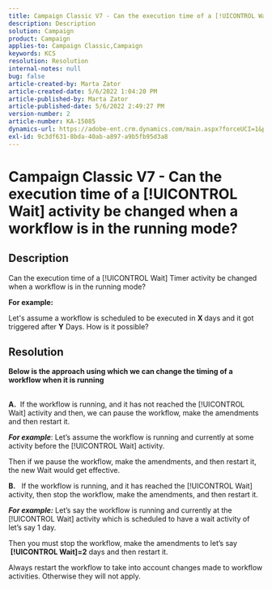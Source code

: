 ```yaml
---
title: Campaign Classic V7 - Can the execution time of a [!UICONTROL Wait] activity be changed when a workflow is in the running mode?
description: Description
solution: Campaign
product: Campaign
applies-to: Campaign Classic,Campaign
keywords: KCS
resolution: Resolution
internal-notes: null
bug: false
article-created-by: Marta Zator
article-created-date: 5/6/2022 1:04:20 PM
article-published-by: Marta Zator
article-published-date: 5/6/2022 2:49:27 PM
version-number: 2
article-number: KA-15085
dynamics-url: https://adobe-ent.crm.dynamics.com/main.aspx?forceUCI=1&pagetype=entityrecord&etn=knowledgearticle&id=c3c19805-3dcd-ec11-a7b5-6045bd00dbbc
exl-id: 9c3df631-8bda-40ab-a897-a9b5fb95d3a8
---
```

# Campaign Classic V7 - Can the execution time of a [!UICONTROL Wait] activity be changed when a workflow is in the running mode?

## Description


Can the execution time of a [!UICONTROL Wait] Timer activity be changed when a workflow is in the running mode?

<b>For example:</b>

Let's assume a workflow is scheduled to be executed in <b>X </b>days and it got triggered after <b>Y</b> Days. How is it possible?


## Resolution


<b>Below is the approach using which we can change the timing of a workflow when it is running

<br>A.</b>  If the workflow is running, and it has not reached the [!UICONTROL Wait] activity and then, we can pause the workflow, make the amendments and then restart it.

<b>*For example</b>*: Let’s assume the workflow is running and currently at some activity before the [!UICONTROL Wait] activity.

Then if we pause the workflow, make the amendments, and then restart it, the new Wait would get effective.

<b>B.</b>   If the workflow is running, and it has reached the [!UICONTROL Wait] activity, then stop the workflow, make the amendments, and then restart it.

<b>*For example:</b>* Let’s say the workflow is running and currently at the [!UICONTROL Wait] activity which is scheduled to have a wait activity of let’s say 1 day.

Then you must stop the workflow, make the amendments to let’s say  <b>[!UICONTROL Wait]=2</b> days and then restart it.

Always restart the workflow to take into account changes made to workflow activities. Otherwise they will not apply.
